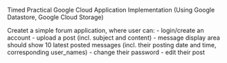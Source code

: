 Timed Practical Google Cloud Application Implementation (Using Google Datastore, Google Cloud Storage)


Createt a simple forum application, where user can:
    - login/create an account
    - upload a post (incl. subject and content)
    - message display area should show 10 latest posted messages (incl. their posting date and time, corresponding user_names)
    - change their password
    - edit their post
